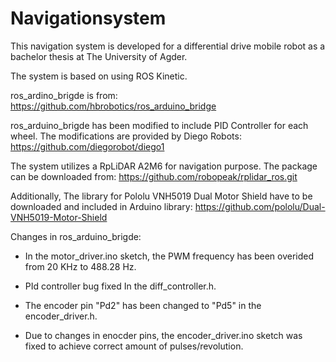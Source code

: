 # Navigationsystem
This navigation system is developed for a differential drive mobile robot as a bachelor thesis at The University of Agder. 

The system is based on using ROS Kinetic. 

ros_ardino_brigde is from: https://github.com/hbrobotics/ros_arduino_bridge

ros_arduino_brigde has been modified to include PID Controller for each wheel. The modifications are provided by Diego Robots:  https://github.com/diegorobot/diego1

The system utilizes a RpLiDAR A2M6 for navigation purpose. The package can be downloaded from: https://github.com/robopeak/rplidar_ros.git


 Additionally, The library for Pololu VNH5019 Dual Motor Shield have to be downloaded and included in Arduino library: 
https://github.com/pololu/Dual-VNH5019-Motor-Shield 



Changes in ros_arduino_brigde:

- In the motor_driver.ino sketch, the PWM frequency has been overided from 20 KHz to 488.28 Hz.

- PId controller bug fixed In the diff_controller.h.

- The encoder pin "Pd2" has been changed to "Pd5" in the encoder_driver.h.

- Due to changes in enocder pins, the encoder_driver.ino sketch was fixed to achieve correct amount of pulses/revolution.    

 

